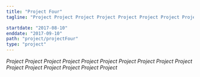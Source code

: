 ```yaml
---
title: "Project Four"
tagline: "Project Project Project Project Project Project Project Project Project Project Project Project Project Project Project Project "

startdate: "2017-08-10"
enddate: "2017-09-10"
path: "project/projectFour"
type: "project"
---
```


_Project Project Project Project Project Project Project Project Project Project Project Project Project Project Project Project_
